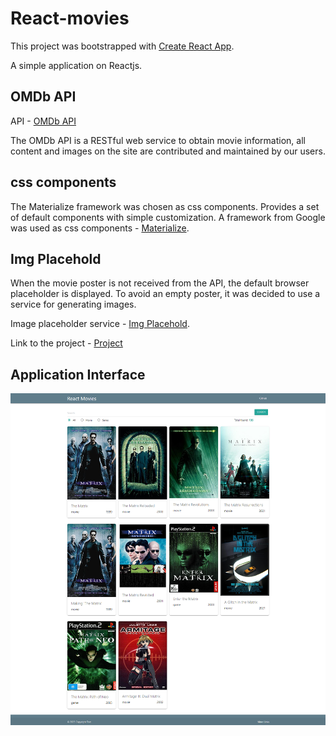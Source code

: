 # React-movies

This project was bootstrapped with [Create React App](https://github.com/facebook/create-react-app).

A simple application on Reactjs.

## OMDb API

API - [OMDb API](https://www.omdbapi.com/)

The OMDb API is a RESTful web service to obtain movie information, all content and images on the site are contributed and maintained by our users.

## css components

The Materialize framework was chosen as css components. Provides a set of default components with simple customization.
A framework from Google was used as css components - [Materialize](https://materializecss.com/).

## Img Placehold

When the movie poster is not received from the API, the default browser placeholder is displayed. To avoid an empty poster, it was decided to use a service for generating images.

Image placeholder service - [Img Placehold](https://placehold.co/).

Link to the project - [Project](https://rebornoff.github.io/react-movies-practice/)

## Application Interface

![Application Interface](./interface.png)
